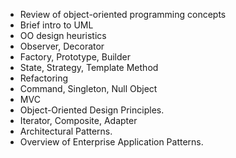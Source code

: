 - Review of object-oriented programming concepts
- Brief intro to UML
- OO design heuristics
- Observer, Decorator
- Factory, Prototype, Builder
- State, Strategy, Template Method
- Refactoring
- Command, Singleton, Null Object
- MVC
- Object-Oriented Design Principles.
- Iterator, Composite, Adapter
- Architectural Patterns.
- Overview of Enterprise Application Patterns.
